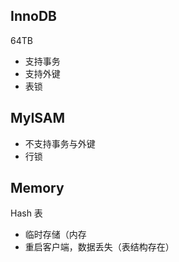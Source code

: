 ## InnoDB

64TB

- 支持事务
- 支持外键
- 表锁

## MyISAM

- 不支持事务与外键
- 行锁

## Memory

Hash 表

- 临时存储（内存
- 重启客户端，数据丢失（表结构存在）